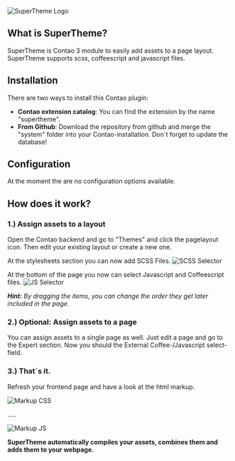 ![SuperTheme Logo](https://raw.github.com/comolo/contao-supertheme/relaunch/docs/logo-supertheme.png)


## What is SuperTheme?
SuperTheme is Contao 3 module to easily add assets to a page layout. SuperTheme supports scss, coffeescript and javascript files. 


## Installation
There are two ways to install this Contao plugin:
*  **Contao extension catalog**: You can find the extension by the name "supertheme".
*  **From Github**: Download the repository from github and merge the "system" folder into your Contao-installation. Don´t forget to update the database!


## Configuration
At the moment the are no configuration options available.


## How does it work?

### 1.) Assign assets to a layout
Open the Contao backend and go to "Themes" and click the pagelayout icon. 
Then edit your existing layout or create a new one. 

At the stylesheets section you can now add SCSS Files.
![SCSS Selector](https://raw.github.com/comolo/contao-supertheme/relaunch/docs/step1-1.png)

At the bottom of the page you now can select Javascript and Coffeescript files. 
![JS Selector](https://raw.github.com/comolo/contao-supertheme/relaunch/docs/step1-2.png)

***Hint:*** *By dragging the items, you can change the order they get later included in the page.*


### 2.) Optional: Assign assets to a page
You can assign assets to a single page as well. Just edit a page and go to the Expert section.
Now you should the External Coffee-/Javascript select-field.

### 3.) That´s it.
Refresh your frontend page and have a look at the html markup.

![Markup CSS](https://raw.github.com/comolo/contao-supertheme/relaunch/docs/step3-1.png)


.....


![Markup JS](https://raw.github.com/comolo/contao-supertheme/relaunch/docs/step3-2.png)


**SuperTheme automatically compiles your assets, combines them and adds them to your webpage.**


